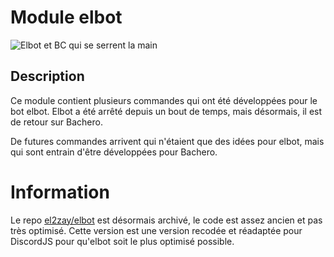 # Module elbot

![Elbot et BC qui se serrent la main](<Capture d’écran 2023-08-22 à 10.53.40.png>)

## Description

Ce module contient plusieurs commandes qui ont été développées pour le bot elbot. Elbot a été arrêté depuis un bout de temps, mais désormais, il est de retour sur Bachero.

De futures commandes arrivent qui n'étaient que des idées pour elbot, mais qui sont entrain d'être développées pour Bachero.

# Information

Le repo [el2zay/elbot](https://github.com/el2zay/elbot) est désormais archivé, le code est assez ancien et pas très optimisé. Cette version est une version recodée et réadaptée pour DiscordJS pour qu'elbot soit le plus optimisé possible.